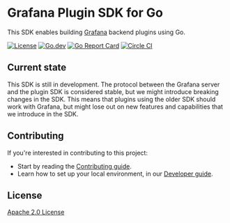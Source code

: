 # Grafana Plugin SDK for Go

This SDK enables building [Grafana](https://github.com/grafana/grafana) backend plugins using Go.

[![License](https://img.shields.io/github/license/andersonz1/grafana-plugin-sdk-go)](LICENSE)
[![Go.dev](https://pkg.go.dev/badge/github.com/andersonz1/grafana-plugin-sdk-go)](https://pkg.go.dev/github.com/andersonz1/grafana-plugin-sdk-go?tab=doc)
[![Go Report Card](https://goreportcard.com/badge/github.com/andersonz1/grafana-plugin-sdk-go)](https://goreportcard.com/report/github.com/andersonz1/grafana-plugin-sdk-go)
[![Circle CI](https://img.shields.io/circleci/build/gh/andersonz1/grafana-plugin-sdk-go/master)](https://circleci.com/gh/andersonz1/grafana-plugin-sdk-go?branch=master)

## Current state

This SDK is still in development. The protocol between the Grafana server and the plugin SDK is considered stable, but we might introduce breaking changes in the SDK. This means that plugins using the older SDK should work with Grafana, but might lose out on new features and capabilities that we introduce in the SDK.

## Contributing

If you're interested in contributing to this project:

- Start by reading the [Contributing guide](/CONTRIBUTING.md).
- Learn how to set up your local environment, in our [Developer guide](/contribute/developer-guide.md).

## License

[Apache 2.0 License](https://github.com/andersonz1/grafana-plugin-sdk-go/blob/master/LICENSE)
